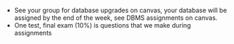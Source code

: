 - See your group for database upgrades on canvas, your database will be assigned by the end of the week, see DBMS assignments on canvas.
- One test, final exam (10%) is questions that we make during assignments

